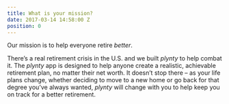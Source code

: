 ```yaml
---
title: What is your mission?
date: 2017-03-14 14:58:00 Z
position: 0
---
```



Our mission is to help everyone retire *better*.
 
There’s a real retirement crisis in the U.S. and we built *plynty* to help combat it. The *plynty* app is designed to help anyone create a realistic, achievable retirement plan, no matter their net worth. It doesn’t stop there – as your life plans change, whether deciding to move to a new home or go back for that degree you’ve always wanted, *plynty* will change with you to help keep you on track for a better retirement.